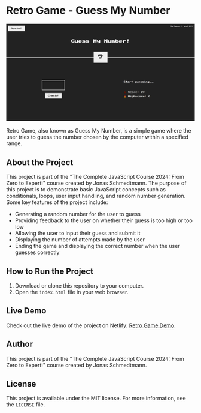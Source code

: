 # Retro Game - Guess My Number

![Retro Game](RetroGame.png)

Retro Game, also known as Guess My Number, is a simple game where the user tries to guess the number chosen by the computer within a specified range.

## About the Project

This project is part of the "The Complete JavaScript Course 2024: From Zero to Expert!" course created by Jonas Schmedtmann. The purpose of this project is to demonstrate basic JavaScript concepts such as conditionals, loops, user input handling, and random number generation. Some key features of the project include:

- Generating a random number for the user to guess
- Providing feedback to the user on whether their guess is too high or too low
- Allowing the user to input their guess and submit it
- Displaying the number of attempts made by the user
- Ending the game and displaying the correct number when the user guesses correctly

## How to Run the Project

1. Download or clone this repository to your computer.
2. Open the `index.html` file in your web browser.

## Live Demo

Check out the live demo of the project on Netlify: [Retro Game Demo](https://retro-game-trpimir.netlify.app/).

## Author

This project is part of the "The Complete JavaScript Course 2024: From Zero to Expert!" course created by Jonas Schmedtmann.

## License

This project is available under the MIT license. For more information, see the `LICENSE` file.
